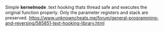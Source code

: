 Simple **kernelmode** .text hooking thats thread safe and executes the original function properly. Only the parameter registers and stack are preserved.
https://www.unknowncheats.me/forum/general-programming-and-reversing/585851-text-hooking-library.html

